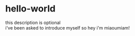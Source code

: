 # hello-world
this description is optional<br/>
i've been asked to introduce myself so hey i'm miaoumiam!
